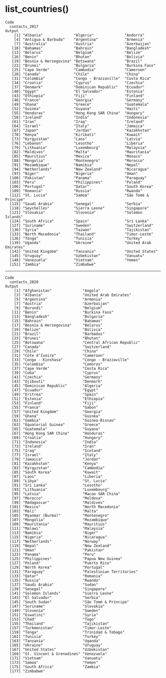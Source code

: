 # list_countries()

    Code
      contacts_2017
    Output
        [1] "Albania"              "Algeria"              "Andorra"             
        [4] "Antigua & Barbuda"    "Argentina"            "Armenia"             
        [7] "Australia"            "Austria"              "Azerbaijan"          
       [10] "Bahamas"              "Bahrain"              "Bangladesh"          
       [13] "Belarus"              "Belgium"              "Belize"              
       [16] "Benin"                "Bhutan"               "Bolivia"             
       [19] "Bosnia & Herzegovina" "Botswana"             "Brazil"              
       [22] "Brunei"               "Bulgaria"             "Burkina Faso"        
       [25] "Cape Verde"           "Cambodia"             "Cameroon"            
       [28] "Canada"               "Chile"                "China"               
       [31] "Colombia"             "Congo - Brazzaville"  "Costa Rica"          
       [34] "Croatia"              "Cyprus"               "Czechia"             
       [37] "Denmark"              "Dominican Republic"   "Ecuador"             
       [40] "Egypt"                "El Salvador"          "Estonia"             
       [43] "Ethiopia"             "Fiji"                 "Finland"             
       [46] "France"               "Georgia"              "Germany"             
       [49] "Ghana"                "Greece"               "Guatemala"           
       [52] "Guinea"               "Guyana"               "Haiti"               
       [55] "Honduras"             "Hong Kong SAR China"  "Hungary"             
       [58] "Iceland"              "India"                "Indonesia"           
       [61] "Iran"                 "Iraq"                 "Ireland"             
       [64] "Israel"               "Italy"                "Jamaica"             
       [67] "Japan"                "Jordan"               "Kazakhstan"          
       [70] "Kenya"                "Kiribati"             "Kuwait"              
       [73] "Kyrgyzstan"           "Laos"                 "Latvia"              
       [76] "Lebanon"              "Lesotho"              "Liberia"             
       [79] "Lithuania"            "Luxembourg"           "Malaysia"            
       [82] "Maldives"             "Malta"                "Mauritania"          
       [85] "Mauritius"            "Mexico"               "Monaco"              
       [88] "Mongolia"             "Montenegro"           "Morocco"             
       [91] "Mozambique"           "Namibia"              "Nepal"               
       [94] "Netherlands"          "New Zealand"          "Nicaragua"           
       [97] "Niger"                "Nigeria"              "Oman"                
      [100] "Pakistan"             "Panama"               "Paraguay"            
      [103] "Peru"                 "Philippines"          "Poland"              
      [106] "Portugal"             "Qatar"                "South Korea"         
      [109] "Romania"              "Russia"               "Rwanda"              
      [112] "St. Lucia"            "Samoa"                "São Tomé & Príncipe" 
      [115] "Saudi Arabia"         "Senegal"              "Serbia"              
      [118] "Seychelles"           "Sierra Leone"         "Singapore"           
      [121] "Slovakia"             "Slovenia"             "Solomon Islands"     
      [124] "South Africa"         "Spain"                "Sri Lanka"           
      [127] "Suriname"             "Sweden"               "Switzerland"         
      [130] "Syria"                "Taiwan"               "Tajikistan"          
      [133] "North Macedonia"      "Thailand"             "Timor-Leste"         
      [136] "Tonga"                "Tunisia"              "Turkey"              
      [139] "Uganda"               "Ukraine"              "United Arab Emirates"
      [142] "United Kingdom"       "Tanzania"             "United States"       
      [145] "Uruguay"              "Uzbekistan"           "Vanuatu"             
      [148] "Venezuela"            "Vietnam"              "Yemen"               
      [151] "Zambia"               "Zimbabwe"            

---

    Code
      contacts_2020
    Output
        [1] "Afghanistan"              "Angola"                  
        [3] "Albania"                  "United Arab Emirates"    
        [5] "Argentina"                "Armenia"                 
        [7] "Austria"                  "Azerbaijan"              
        [9] "Burundi"                  "Belgium"                 
       [11] "Benin"                    "Burkina Faso"            
       [13] "Bangladesh"               "Bulgaria"                
       [15] "Bahrain"                  "Bahamas"                 
       [17] "Bosnia & Herzegovina"     "Belarus"                 
       [19] "Belize"                   "Bolivia"                 
       [21] "Brazil"                   "Barbados"                
       [23] "Brunei"                   "Bhutan"                  
       [25] "Botswana"                 "Central African Republic"
       [27] "Canada"                   "Switzerland"             
       [29] "Chile"                    "China"                   
       [31] "Côte d’Ivoire"            "Cameroon"                
       [33] "Congo - Kinshasa"         "Congo - Brazzaville"     
       [35] "Colombia"                 "Comoros"                 
       [37] "Cape Verde"               "Costa Rica"              
       [39] "Cuba"                     "Cyprus"                  
       [41] "Czechia"                  "Germany"                 
       [43] "Djibouti"                 "Denmark"                 
       [45] "Dominican Republic"       "Algeria"                 
       [47] "Ecuador"                  "Egypt"                   
       [49] "Eritrea"                  "Spain"                   
       [51] "Estonia"                  "Ethiopia"                
       [53] "Finland"                  "Fiji"                    
       [55] "France"                   "Gabon"                   
       [57] "United Kingdom"           "Georgia"                 
       [59] "Ghana"                    "Guinea"                  
       [61] "Gambia"                   "Guinea-Bissau"           
       [63] "Equatorial Guinea"        "Greece"                  
       [65] "Guatemala"                "Guyana"                  
       [67] "Hong Kong SAR China"      "Honduras"                
       [69] "Croatia"                  "Hungary"                 
       [71] "Indonesia"                "India"                   
       [73] "Ireland"                  "Iran"                    
       [75] "Iraq"                     "Iceland"                 
       [77] "Israel"                   "Italy"                   
       [79] "Jamaica"                  "Jordan"                  
       [81] "Kazakhstan"               "Kenya"                   
       [83] "Kyrgyzstan"               "Cambodia"                
       [85] "South Korea"              "Kuwait"                  
       [87] "Laos"                     "Liberia"                 
       [89] "Libya"                    "St. Lucia"               
       [91] "Sri Lanka"                "Lesotho"                 
       [93] "Lithuania"                "Luxembourg"              
       [95] "Latvia"                   "Macao SAR China"         
       [97] "Morocco"                  "Moldova"                 
       [99] "Madagascar"               "Maldives"                
      [101] "Mexico"                   "North Macedonia"         
      [103] "Mali"                     "Malta"                   
      [105] "Myanmar (Burma)"          "Montenegro"              
      [107] "Mongolia"                 "Mozambique"              
      [109] "Mauritania"               "Mauritius"               
      [111] "Malawi"                   "Malaysia"                
      [113] "Namibia"                  "Niger"                   
      [115] "Nigeria"                  "Nicaragua"               
      [117] "Netherlands"              "Norway"                  
      [119] "Nepal"                    "New Zealand"             
      [121] "Oman"                     "Pakistan"                
      [123] "Panama"                   "Peru"                    
      [125] "Philippines"              "Papua New Guinea"        
      [127] "Poland"                   "Puerto Rico"             
      [129] "North Korea"              "Portugal"                
      [131] "Paraguay"                 "Palestinian Territories" 
      [133] "Qatar"                    "Romania"                 
      [135] "Russia"                   "Rwanda"                  
      [137] "Saudi Arabia"             "Sudan"                   
      [139] "Senegal"                  "Singapore"               
      [141] "Solomon Islands"          "Sierra Leone"            
      [143] "El Salvador"              "Serbia"                  
      [145] "South Sudan"              "São Tomé & Príncipe"     
      [147] "Suriname"                 "Slovakia"                
      [149] "Slovenia"                 "Sweden"                  
      [151] "Eswatini"                 "Syria"                   
      [153] "Chad"                     "Togo"                    
      [155] "Thailand"                 "Tajikistan"              
      [157] "Turkmenistan"             "Timor-Leste"             
      [159] "Tonga"                    "Trinidad & Tobago"       
      [161] "Tunisia"                  "Turkey"                  
      [163] "Tanzania"                 "Uganda"                  
      [165] "Ukraine"                  "Uruguay"                 
      [167] "United States"            "Uzbekistan"              
      [169] "St. Vincent & Grenadines" "Venezuela"               
      [171] "Vietnam"                  "Vanuatu"                 
      [173] "Samoa"                    "Yemen"                   
      [175] "South Africa"             "Zambia"                  
      [177] "Zimbabwe"                

